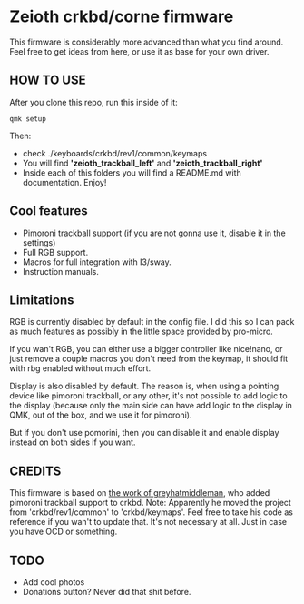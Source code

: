 # Zeioth crkbd/corne firmware

This firmware is considerably more advanced than what you find around.
Feel free to get ideas from here, or use it as base for your own driver.

## HOW TO USE

After you clone this repo, run this inside of it:

    qmk setup

Then:

* check ./keyboards/crkbd/rev1/common/keymaps
* You will find **'zeioth_trackball_left'** and **'zeioth_trackball_right'**
* Inside each of this folders you will find a README.md with documentation.
  Enjoy!

## Cool features

* Pimoroni trackball support (if you are not gonna use it, disable it in the
  settings)
* Full RGB support.
* Macros for full integration with I3/sway.
* Instruction manuals.

## Limitations

RGB is currently disabled by default in the config file. I did this so I can pack
as much features as possibly in the little space provided by pro-micro.

If you wan't RGB, you can either use a bigger controller like nice!nano,
or just remove a couple macros you don't need from the keymap, it should fit
with rbg enabled without much effort.

Display is also disabled by default. The reason is, when using a pointing device
like pimoroni trackball, or any other, it's not possible to add logic to the
display (because only the main side can have add logic to the display in QMK,
out of the box, and we use it for pimoroni).

But if you don't use pomorini, then you can disable it and enable display
instead on both sides if you want.

## CREDITS

This firmware is based on [the work of greyhatmiddleman](https://github.com/greyhatmiddleman/qmk_firmware), who added pimoroni
trackball support to crkbd. Note: Apparently he moved the project from 'crkbd/rev1/common' to 'crkbd/keymaps'. Feel free to take his code as reference if you wan't to update that. It's not necessary at all. Just in case you have OCD or something.

## TODO

* Add cool photos
* Donations button? Never did that shit before.
